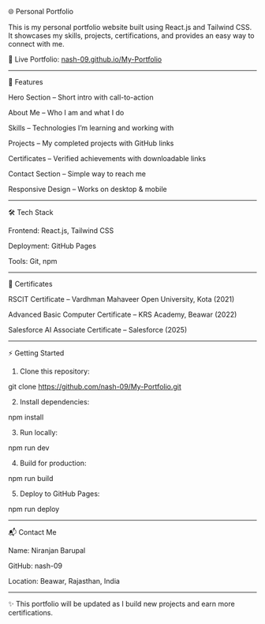 🌐 Personal Portfolio

This is my personal portfolio website built using React.js and Tailwind CSS.
It showcases my skills, projects, certifications, and provides an easy way to connect with me.

🔗 Live Portfolio: <a href="https://nash-09.github.io/My-Portfolio/">nash-09.github.io/My-Portfolio</a>


---

🚀 Features

Hero Section – Short intro with call-to-action

About Me – Who I am and what I do

Skills – Technologies I’m learning and working with

Projects – My completed projects with GitHub links

Certificates – Verified achievements with downloadable links

Contact Section – Simple way to reach me

Responsive Design – Works on desktop & mobile



---

🛠️ Tech Stack

Frontend: React.js, Tailwind CSS

Deployment: GitHub Pages

Tools: Git, npm

---

📜 Certificates

RSCIT Certificate – Vardhman Mahaveer Open University, Kota (2021)

Advanced Basic Computer Certificate – KRS Academy, Beawar (2022)

Salesforce AI Associate Certificate – Salesforce (2025)



---

⚡ Getting Started

1. Clone this repository:

git clone https://github.com/nash-09/My-Portfolio.git


2. Install dependencies:

npm install


3. Run locally:

npm run dev


4. Build for production:

npm run build


5. Deploy to GitHub Pages:

npm run deploy




---

📬 Contact Me

Name: Niranjan Barupal

GitHub: nash-09

Location: Beawar, Rajasthan, India



---

✨ This portfolio will be updated as I build new projects and earn more certifications.

